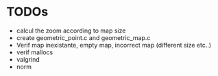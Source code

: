 # TODOs
- calcul the zoom according to map size
- create geometric_point.c and geometric_map.c
- Verif map inexistante, empty map, incorrect map (different size etc..)
- verif mallocs
- valgrind
- norm